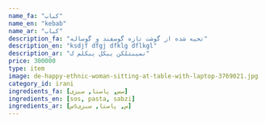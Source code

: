 ```yaml
---
name_fa: "کباب"
name_en: "kebab"
name_ar: "کباب"
description_fa: "تحیه شده از گوشت تازه گوسفند و گوساله"
description_en: "ksdjf dfgj dfklg dflkgl"
description_ar: "نمیبتلکن یبکل یبکلم ک"
price: 300000
type: item
image: de-happy-ethnic-woman-sitting-at-table-with-laptop-3769021.jpg
category_id: irani
ingredients_fa: [سس, پاستا, سبزی]
ingredients_en: [sos, pasta, sabzi]
ingredients_ar: [سsس, پاستا, سبزی]
---
```


